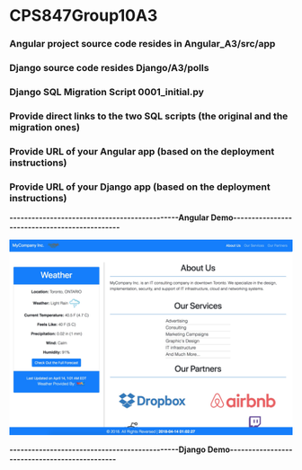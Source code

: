 # CPS847Group10A3

### Angular project source code resides in Angular_A3/src/app
### Django source code resides Django/A3/polls
### Django SQL Migration Script 0001_initial.py


### Provide direct links to the two SQL scripts (the original and the migration ones)
### Provide URL of your Angular app (based on the deployment instructions)
### Provide URL of your Django app (based on the deployment instructions)


**----------------------------------------------Angular Demo----------------------------------------------**

![Alt text](https://github.com/AlisikanderAhmed/CPS847-Group10-A3/blob/master/Images/AngularDemo.jpg)

**----------------------------------------------Django Demo----------------------------------------------**

